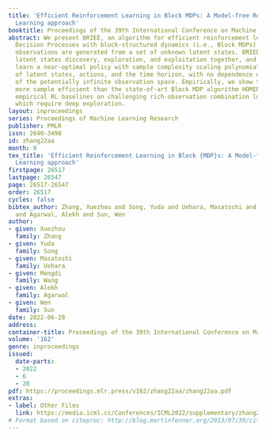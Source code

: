 ```yaml
---
title: 'Efficient Reinforcement Learning in Block MDPs: A Model-free Representation
  Learning approach'
booktitle: Proceedings of the 39th International Conference on Machine Learning
abstract: We present BRIEE, an algorithm for efficient reinforcement learning in Markov
  Decision Processes with block-structured dynamics (i.e., Block MDPs), where rich
  observations are generated from a set of unknown latent states. BRIEE interleaves
  latent states discovery, exploration, and exploitation together, and can provably
  learn a near-optimal policy with sample complexity scaling polynomially in the number
  of latent states, actions, and the time horizon, with no dependence on the size
  of the potentially infinite observation space. Empirically, we show that BRIEE is
  more sample efficient than the state-of-art Block MDP algorithm HOMER and other
  empirical RL baselines on challenging rich-observation combination lock problems
  which require deep exploration.
layout: inproceedings
series: Proceedings of Machine Learning Research
publisher: PMLR
issn: 2640-3498
id: zhang22aa
month: 0
tex_title: 'Efficient Reinforcement Learning in Block {MDP}s: A Model-free Representation
  Learning approach'
firstpage: 26517
lastpage: 26547
page: 26517-26547
order: 26517
cycles: false
bibtex_author: Zhang, Xuezhou and Song, Yuda and Uehara, Masatoshi and Wang, Mengdi
  and Agarwal, Alekh and Sun, Wen
author:
- given: Xuezhou
  family: Zhang
- given: Yuda
  family: Song
- given: Masatoshi
  family: Uehara
- given: Mengdi
  family: Wang
- given: Alekh
  family: Agarwal
- given: Wen
  family: Sun
date: 2022-06-28
address:
container-title: Proceedings of the 39th International Conference on Machine Learning
volume: '162'
genre: inproceedings
issued:
  date-parts:
  - 2022
  - 6
  - 28
pdf: https://proceedings.mlr.press/v162/zhang22aa/zhang22aa.pdf
extras:
- label: Other Files
  link: https://media.icml.cc/Conferences/ICML2022/supplementary/zhang22aa-supp.zip
# Format based on citeproc: http://blog.martinfenner.org/2013/07/30/citeproc-yaml-for-bibliographies/
---
```

